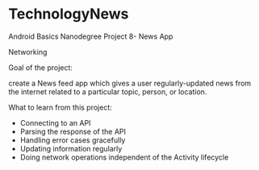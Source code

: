 # TechnologyNews

Android Basics Nanodegree Project 8- News App

Networking

Goal of the project:

create a News feed app which gives a user regularly-updated news
from the internet related to a particular topic, person, or location.

What to learn from this project:

* Connecting to an API
* Parsing the response of the API
* Handling error cases gracefully
* Updating information regularly
* Doing network operations independent of the Activity lifecycle
